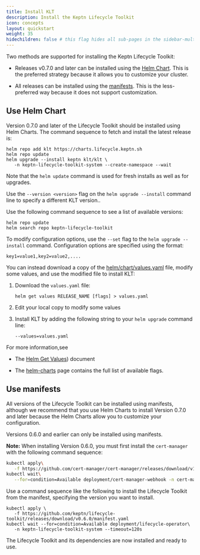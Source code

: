 ```yaml
---
title: Install KLT
description: Install the Keptn Lifecycle Toolkit
icon: concepts
layout: quickstart
weight: 35
hidechildren: false # this flag hides all sub-pages in the sidebar-multicard.html
---
```


Two methods are supported for installing the Keptn Lifecycle Toolkit:

* Releases v0.7.0 and later can be installed using
  the [Helm Chart](#use-helm-chart).
  This is the preferred strategy because it allows you to customize your cluster.

* All releases can be installed using
  the [manifests](#use-manifests).
  This is the less-preferred way because it does not support customization.

## Use Helm Chart

Version 0.7.0 and later of the Lifecycle Toolkit
should be installed using Helm Charts.
The command sequence to fetch and install the latest release is:

```shell
helm repo add klt https://charts.lifecycle.keptn.sh
helm repo update
helm upgrade --install keptn klt/klt \
   -n keptn-lifecycle-toolkit-system --create-namespace --wait
```

Note that the `helm update` command is used for fresh installs
as well as for upgrades.

Use the `--version <version>` flag on the
`helm upgrade --install` command line to specify a different KLT version..

Use the following command sequence to see a list of available versions:

```shell
helm repo update
helm search repo keptn-lifecycle-toolkit
```

To modify configuration options, use the `--set` flag
to the `helm upgrade --install` command.
Configuration options are specified using the format:

```shell
key1=value1,key2=value2,....
```

You can instead download a copy of the
[helm/chart/values.yaml](https://github.com/keptn/lifecycle-toolkit/blob/main/helm/chart/values.yaml)
file, modify some values, and use the modified file to install KLT:

1. Download the `values.yaml` file:

   ```shell
   helm get values RELEASE_NAME [flags] > values.yaml
   ```

1. Edit your local copy to modify some values

1. Install KLT by adding the following string to your `helm upgrade` command line:

   ```shell
   --values=values.yaml
   ```

For more information,see

* The [Helm Get Values](https://helm.sh/docs/helm/helm_get_values/)) document

* The [helm-charts](https://github.com/keptn/lifecycle-toolkit/blob/main/helm/chart/README.md) page
  contains the full list of available flags.

## Use manifests

All versions of the Lifecycle Toolkit can be installed using manifests,
although we recommend that you use Helm Charts
to install Version 0.7.0 and later
because the Helm Charts allow you to customize your configuration.

Versions 0.6.0 and earlier can only be installed using manifests.

**Note:** When installing Version 0.6.0,
you must first install the `cert-manager` with the following command sequence:

```sh
kubectl apply\
   -f https://github.com/cert-manager/cert-manager/releases/download/v1.11.0/cert-manager.yaml
kubectl wait\
   --for=condition=Available deployment/cert-manager-webhook -n cert-manager --timeout=60s
```

Use a command sequence like the following
to install the Lifecycle Toolkit from the manifest,
specifying the version you want to install.

```shell
kubectl apply \
   -f https://github.com/keptn/lifecycle-toolkit/releases/download/v0.6.0/manifest.yaml
kubectl wait --for=condition=Available deployment/lifecycle-operator\
   -n keptn-lifecycle-toolkit-system --timeout=120s
```

The Lifecycle Toolkit and its dependencies are now installed and ready to use.
